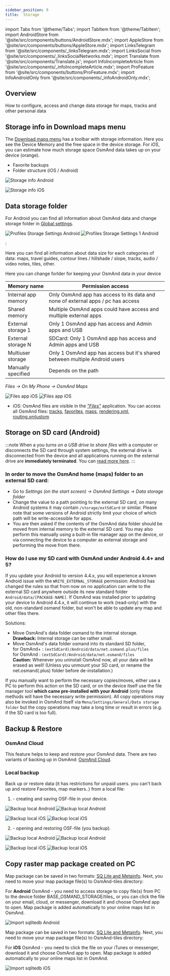 ```yaml
---
sidebar_position: 9
title:  Storage
---
```


import Tabs from '@theme/Tabs';
import TabItem from '@theme/TabItem';
import AndroidStore from '@site/src/components/buttons/AndroidStore.mdx';
import AppleStore from '@site/src/components/buttons/AppleStore.mdx';
import LinksTelegram from '@site/src/components/_linksTelegram.mdx';
import LinksSocial from '@site/src/components/_linksSocialNetworks.mdx';
import Translate from '@site/src/components/Translate.js';
import InfoIncompleteArticle from '@site/src/components/_infoIncompleteArticle.mdx';
import ProFeature from '@site/src/components/buttons/ProFeature.mdx';
import InfoAndroidOnly from '@site/src/components/_infoAndroidOnly.mdx';


<InfoIncompleteArticle/>

## Overview

How to configure, access and change data storage for maps, tracks and other personal data


## Storage info in Download maps menu

The [Download maps menu](../personal/maps.md#download-maps-maps) has a toolbar with storage information. Here you see the Device Memory and the free space in the device storage. For *iOS*, you can estimate how much storage space OsmAnd data takes up on your device (orange).

- Favorite backups
- Folder structure (iOS / Android)

<Tabs groupId="operating-systems">

<TabItem value="android" label="Android">

*<Translate android="true" ids="shared_string_menu,welmode_download_maps,download_tab_downloads"/>*

![Storage info Android](@site/static/img/personal/maps/maps_menu_local_vector_android.png)

</TabItem>

<TabItem value="ios" label="iOS">

*<Translate ios="true" ids="shared_string_menu,res_mapsres"/>*

![Storage info iOS](@site/static/img/personal/maps/maps_menu_local_vector_ios.png)

</TabItem>

</Tabs>


## Data storage folder

<Tabs groupId="operating-systems">

<TabItem value="android" label="Android">

For Android you can find all information about OsmAnd data and change storage folder in [Global settings](../personal/global-settings.md#data-storage-folder-android).

*<Translate android="true" ids="shared_string_menu,shared_string_settings,osmand_settings,application_dir"/>*

![Profiles Storage Settings Android](@site/static/img/personal/profiles/general_settings_storage_android.png) ![Profiles Storage Settings 1 Android](@site/static/img/personal/profiles/general_settings_storage_1_android.png)

**<Translate android="true" ids="shared_string_osmand_usage"/>**:

Here you can find all information about data size for each categories of data: maps, travel guides, contour lines / hillshade / slope, tracks, audio / video notes, tiles, other.

**<Translate android="true" ids="change_data_storage_folder"/>**

Here you can change forlder for keeping your OsmAnd data in your device

Memory name | Permission access
|-----------|------------------|
| Internal app memory | Only OsmAnd app has access to its data and none of external apps / pc has access| 
| Shared memory | Multiple OsmAnd apps could have access and multiple external apps |
| External storage 1 | Only 1 OsmAnd app has access and Admin apps and USB |
| External storage N | SDCard: Only 1 OsmAnd app has access and Admin apps and USB |
| Multiuser storage | Only 1 OsmAnd app has access but it's shared between multiple Android users |
| Manually specified | Depends on the path |

</TabItem>

<TabItem value="ios" label="iOS">

*Files → On My Phone → OsmAnd Maps*

![Files app iOS](@site/static/img/personal/storage/files_app_ios.png) ![Files app iOS](@site/static/img/personal/storage/files_app_1_ios.png)

</TabItem>

</Tabs>

- iOS:
    OsmAnd files are visible in the _["Files"](https://apps.apple.com/us/app/files/id1232058109)_ application. You can access all OsmAnd files: [tracks](../personal/tracks.md), [favorites](../personal/favorites.md), [maps](../personal/maps.md), [rendering.xml](../../technical/build-osmand/rendering.md), [routing.xmlustom](../../technical/build-osmand/routing.md)


## Storage on SD card (Android)

:::note
When a you *turns on a USB drive to share files* with a computer or disconnects the SD card through system settings, the external drive is disconnected from the device and all applications running on the external drive are **immediately terminated**. You can [read more here](https://developer.android.com/guide/topics/data/install-location).
:::

### In order to move the OsmAnd home (maps) folder to an external SD card:

-   Go to *Settings (on the start screen) →  OsmAnd Settings → Data storage folder*
-   Change the value to a path pointing to the external SD card, on many
    Android systems it may contain `/storage/extSdCard` or similar.
    Please note that some versions of Android strictly limit your choice
    of which path will be write-accessible for apps.
-   You are then asked if the contents of the OsmAnd data folder should be moved from
    internal memory to the external SD card.
    You may also perform this manually using a built-in file manager app on the device, or via
    connecting the device to a computer as external storage and performing the move from there.


### How do I use my SD card with OsmAnd under Android 4.4+ and 5?

If you update your Android to version 4.4.x, you will experience a known
Android issue with the `WRITE_EXTERNAL_STORAGE` permission: Android has
changed the rules so that from now on no application can write to the
external SD card anywhere outside its new standard folder
`Android/data/[PACKAGE-NAME]`. If OsmAnd was installed prior to updating
your device to Android 4.4.x, it will continue to work (read-only) with
the old, non-standard osmand folder, but won't be able to update any map
and other files there.

Solutions:

-   Move OsmAnd's data folder osmand to the internal storage. \
     **Drawback:** Internal storage can be rather small.
-   Move OsmAnd's data folder osmand into its standard SD folder, \
    for OsmAnd+ : `(extSdCard)/Android/data/net.osmand.plus/files` \
    for OsmAnd : `(extSdCard)/Android/data/net.osmand/files` \
     **Caution:** Whenever you uninstall OsmAnd now, all your data will
    be erased as well! (Unless you unmount your SD card, or rename the
    net.osmand(.plus) folder before de-installation.)

If you manually want to perform the necessary copies/moves, either use a
PC to perform this action on the SD card, or on the device itself use
the file manager tool **which came pre-installed with your Android**
(only these methods will have the necessary write permission). All copy operations
may also be invoked in OsmAnd itself via `Menu/Settings/General/Data
storage folder` but the copy operations may take a long time or result in
errors (e.g. if the SD card is too full).


## Backup & Restore

### OsmAnd Cloud

This feature helps to keep and restore your OsmAnd data. There are two variants of backing up in OsmAnd: [OsmAnd Cloud](../personal/osmand-cloud.md).


### Local backup

Back up or restore data (it has restrictions for unpaid users. you can't back up and restore Favorites, map markers..) from a local file:

1. *<Translate android="true" ids="backup_into_file"/>* - creating and saving OSF-file in your device.

<Tabs groupId="operating-systems">

<TabItem value="android" label="Android">

*<Translate android="true" ids="shared_string_menu,shared_string_settings,import_export,export_to_file"/>*  

![Backup local Android](@site/static/img/personal/backup/backup_local_android.png) ![Backup local Android](@site/static/img/personal/backup/backup_local_1_android.png)  

</TabItem>

<TabItem value="ios" label="iOS">

*<Translate ios="true" ids="shared_string_menu,shared_string_settings,local_backup,backup_into_file"/>*  

![Backup local iOS](@site/static/img/personal/backup/backup_local_ios.png) ![Backup local iOS](@site/static/img/personal/backup/backup_local_1_ios.png)

</TabItem>

</Tabs>

2. *<Translate android="true" ids="restore_from_file"/>* - opening and restoring OSF-file (you backup).  

<Tabs groupId="operating-systems">

<TabItem value="android" label="Android">

*<Translate android="true" ids="shared_string_menu,shared_string_settings,backup_and_restore,local_backup,restore_from_file"/>*  

![Backup local Android](@site/static/img/personal/backup/backup_local_2_android.png) ![Backup local Android](@site/static/img/personal/backup/backup_local_3_android.png)  

</TabItem>

<TabItem value="ios" label="iOS">

*<Translate ios="true" ids="shared_string_menu,shared_string_settings,osmand_cloud,local_backup,restore_from_file"/>*

![Backup local iOS](@site/static/img/personal/backup/backup_local_2_ios.png) ![Backup local iOS](@site/static/img/personal/backup/backup_local_3_ios.png)  

</TabItem>

</Tabs>


## Copy raster map package created on PC 

<Tabs groupId="operating-systems">

<TabItem value="android" label="Android">

Map package can be saved in two formats: [SQ Lite and Metainfo](https://osmand.net/docs/user/map/raster-maps).
Next, you need to move your map package file(s) to OsmAnd-tiles directory:

For **Android** OsmAnd - you need to access storage to copy file(s) from PC to the device folder BASE_OSMAND_STORAGE/tiles_ or you can click the file on your email, cloud, or messenger, download it and choose OsmAnd app to open. Map package is added automatically to your online maps list in OsmAnd.

![Import sqlitedb Android](@site/static/img/plugins/online-maps/import-sqlitedb-android.png)

</TabItem>

<TabItem value="ios" label="iOS">

Map package can be saved in two formats: [SQ Lite and Metainfo](https://osmand.net/docs/user/map/raster-maps).
Next, you need to move your map package file(s) to OsmAnd-tiles directory:

For **iOS** OsmAnd - you need to click the file on your iTunes or messenger, download it and choose OsmAnd app to open. Map package is added automatically to your online maps list in OsmAnd.

![Import sqlitedb iOS](@site/static/img/plugins/online-maps/import-sqlitedb-ios.png)  

</TabItem>

</Tabs>
